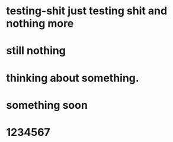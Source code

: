 # testing-shit just testing shit and  nothing more
# still nothing
# thinking about something.
# something soon
# 1234567
